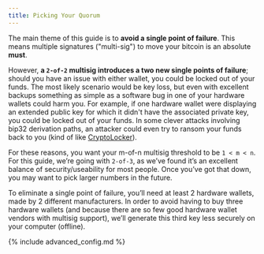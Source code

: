 ```yaml
---
title: Picking Your Quorum
---
```


The main theme of this guide is to **avoid a single point of failure**.
This means multiple signatures ("multi-sig") to move your bitcoin is an absolute **must**.

However, **a `2-of-2` multisig introduces a two new single points of failure**; should you have an issue with either wallet, you could be locked out of your funds.
The most likely scenario would be key loss, but even with excellent backups something as simple as a software bug in one of your hardware wallets could harm you.
For example, if one hardware wallet were displaying an extended public key for which it didn't have the associated private key, you could be locked out of your funds.
In some clever attacks involving bip32 derivation paths, an attacker could even try to ransom your funds back to you (kind of like [CryptoLocker](https://en.wikipedia.org/wiki/CryptoLocker)).

For these reasons, you want your m-of-n multisig threshold to be `1 < m < n`.
For this guide, we’re going with `2-of-3`, as we’ve found it’s an excellent balance of security/useability for most people.
Once you’ve got that down, you may want to pick larger numbers in the future.

To eliminate a single point of failure, you’ll need at least 2 hardware wallets, made by 2 different manufacturers.
In order to avoid having to buy three hardware wallets (and because there are so few good hardware wallet vendors with multisig support), we’ll generate this third key less securely on your computer (offline).

{% include advanced_config.md %}
